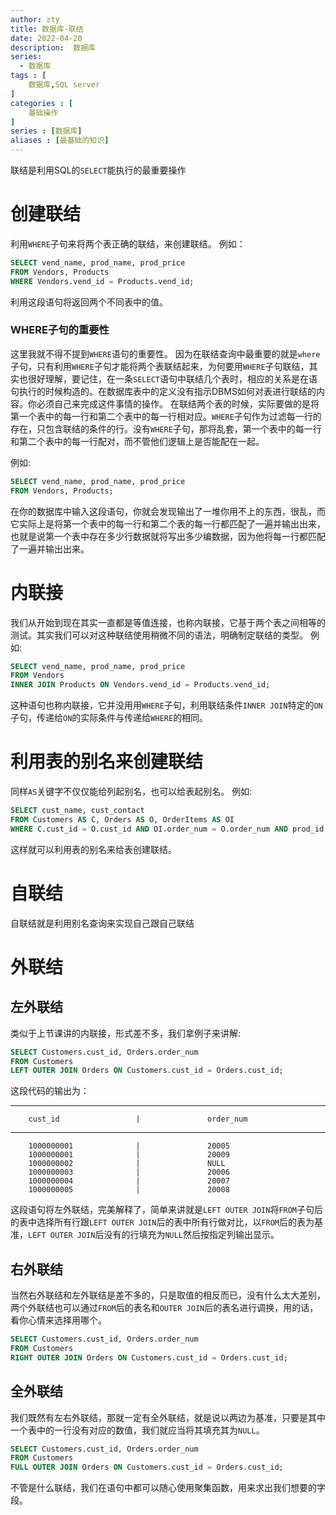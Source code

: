 ```yaml
---
author: zty
title: 数据库-联结
date: 2022-04-20
description:  数据库
series:
  - 数据库
tags : [
    数据库,SQL server
]
categories : [
    基础操作
]
series : [数据库]
aliases : [最基础的知识]
---
```


联结是利用SQL的`SELECT`能执行的最重要操作

<!--more-->

# 创建联结
  利用`WHERE`子句来将两个表正确的联结，来创建联结。
  例如：
  ```sql
  SELECT vend_name, prod_name, prod_price
  FROM Vendors, Products
  WHERE Vendors.vend_id = Products.vend_id;
  ```
  利用这段语句将返回两个不同表中的值。


### WHERE子句的重要性
  这里我就不得不提到`WHERE`语句的重要性。
因为在联结查询中最重要的就是`where`子句，只有利用`WHERE`子句才能将两个表联结起来，为何要用`WHERE`子句联结，其实也很好理解，要记住，在一条`SELECT`语句中联结几个表时，相应的关系是在语句执行的时候构造的。在数据库表中的定义没有指示DBMS如何对表进行联结的内容。你必须自己来完成这件事情的操作。
在联结两个表的时候，实际要做的是将第一个表中的每一行和第二个表中的每一行相对应。`WHERE`子句作为过滤每一行的存在，只包含联结的条件的行。没有`WHERE`子句，那将乱套，第一个表中的每一行和第二个表中的每一行配对，而不管他们逻辑上是否能配在一起。

例如:
```sql
SELECT vend_name, prod_name, prod_price
FROM Vendors, Products;
```
在你的数据库中输入这段语句，你就会发现输出了一堆你用不上的东西，很乱，而它实际上是将第一个表中的每一行和第二个表的每一行都匹配了一遍并输出出来，也就是说第一个表中存在多少行数据就将写出多少编数据，因为他将每一行都匹配了一遍并输出出来。

# 内联接

  我们从开始到现在其实一直都是等值连接，也称内联接，它基于两个表之间相等的测试。其实我们可以对这种联结使用稍微不同的语法，明确制定联结的类型。
  例如:
  ```sql
  SELECT vend_name, prod_name, prod_price
  FROM Vendors
  INNER JOIN Products ON Vendors.vend_id = Products.vend_id;
  ```
  这种语句也称内联接，它并没用用`WHERE`子句，利用联结条件`INNER JOIN`特定的`ON`子句，传递给`ON`的实际条件与传递给`WHERE`的相同。

# 利用表的别名来创建联结
  同样`AS`关键字不仅仅能给列起别名，也可以给表起别名。
  例如:
  ```sql
  SELECT cust_name, cust_contact
  FROM Customers AS C, Orders AS O, OrderItems AS OI
  WHERE C.cust_id = O.cust_id AND OI.order_num = O.order_num AND prod_id = 'RGAN01';
  ```
  这样就可以利用表的别名来给表创建联结。

# 自联结
  自联结就是利用别名查询来实现自己跟自己联结

# 外联结
  ## 左外联结
  类似于上节课讲的内联接，形式差不多，我们拿例子来讲解:
   ```sql
   SELECT Customers.cust_id, Orders.order_num
   FROM Customers
   LEFT OUTER JOIN Orders ON Customers.cust_id = Orders.cust_id;
   ```
  这段代码的输出为：

----------------------------------------------------------------------------
        cust_id                 |               order_num

----------------------------------------------------------------------------
        1000000001              |               20005
        1000000001              |               20009
        1000000002              |               NULL
        1000000003              |               20006
        1000000004              |               20007
        1000000005              |               20008

这段语句将左外联结，完美解释了，简单来讲就是`LEFT OUTER JOIN`将`FROM`子句后的表中选择所有行跟`LEFT OUTER JOIN`后的表中所有行做对比，以`FROM`后的表为基准，`LEFT OUTER JOIN`后没有的行填充为`NULL`然后按指定列输出显示。

  ## 右外联结
   当然右外联结和左外联结是差不多的，只是取值的相反而已，没有什么太大差别，两个外联结也可以通过`FROM`后的表名和`OUTER JOIN`后的表名进行调换，用的话，看你心情来选择用哪个。
   ```sql
   SELECT Customers.cust_id, Orders.order_num
   FROM Customers
   RIGHT OUTER JOIN Orders ON Customers.cust_id = Orders.cust_id;
   ```

  ## 全外联结
   我们既然有左右外联结，那就一定有全外联结，就是说以两边为基准，只要是其中一个表中的一行没有对应的数值，我们就应当将其填充其为`NULL`。
   ```sql
   SELECT Customers.cust_id, Orders.order_num
   FROM Customers
   FULL OUTER JOIN Orders ON Customers.cust_id = Orders.cust_id;
   ```

   不管是什么联结，我们在语句中都可以随心使用聚集函数，用来求出我们想要的字段。




